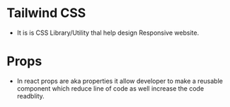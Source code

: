 # Tailwind CSS

- It is is CSS Library/Utility thal help design Responsive website.

# Props

- In react props are aka properties it allow developer to make a reusable component which reduce line of code as well increase the code readblity.
